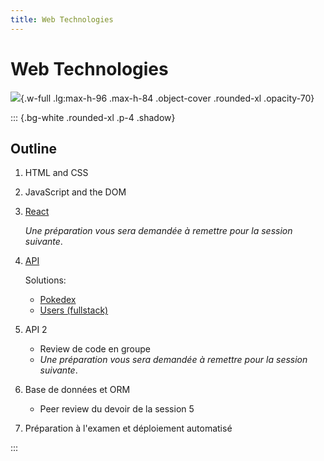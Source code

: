 ```yaml
---
title: Web Technologies
---
```


# Web Technologies

![](/images/LW3L.png){.w-full .lg:max-h-96 .max-h-84 .object-cover .rounded-xl .opacity-70}

::: {.bg-white .rounded-xl .p-4 .shadow}

## Outline

1. HTML and CSS

2. JavaScript and the DOM

3. [React](/LW3L/slides/03-react)

   *Une préparation vous sera demandée à remettre pour la session suivante*.

4. [API](/LW3L/slides/04-api)

   Solutions:

   - [Pokedex](/LW3L/solutions/pokedex)
   - [Users (fullstack)](/LW3L/solutions/users)

5. API 2

   - Review de code en groupe
   - *Une préparation vous sera demandée à remettre pour la session suivante*.

6. Base de données et ORM

   - Peer review du devoir de la session 5

7. Préparation à l'examen et déploiement automatisé

:::